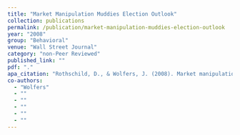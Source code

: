 ```yaml
---
title: "Market Manipulation Muddies Election Outlook"
collection: publications
permalink: /publication/market-manipulation-muddies-election-outlook
year: "2008"
group: "Behavioral"
venue: "Wall Street Journal"
category: "non-Peer Reviewed"
published_link: ""
pdf: "."
apa_citation: "Rothschild, D., & Wolfers, J. (2008). Market manipulation muddies election outlook. Derived from The Wall Street Journal. https://www.wsj.com/articles/SB122283114935193363"
co-authors:
  - "Wolfers"
  - ""
  - ""
  - ""
  - ""
  - ""
---
```

